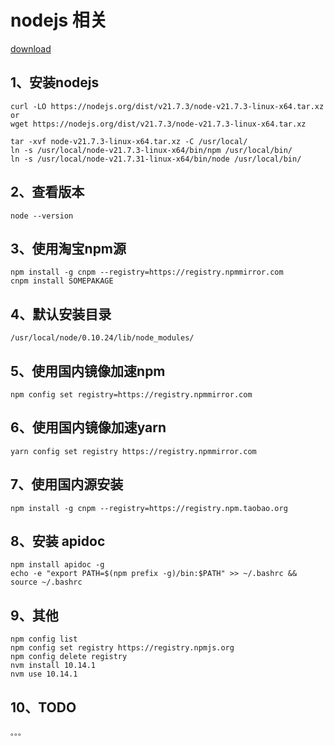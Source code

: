 # nodejs 相关

[download](https://nodejs.org/zh-cn/download)

## 1、安装nodejs
```
curl -LO https://nodejs.org/dist/v21.7.3/node-v21.7.3-linux-x64.tar.xz
or
wget https://nodejs.org/dist/v21.7.3/node-v21.7.3-linux-x64.tar.xz

tar -xvf node-v21.7.3-linux-x64.tar.xz -C /usr/local/
ln -s /usr/local/node-v21.7.3-linux-x64/bin/npm /usr/local/bin/ 
ln -s /usr/local/node-v21.7.31-linux-x64/bin/node /usr/local/bin/
```
## 2、查看版本
```
node --version
```
## 3、使用淘宝npm源
```
npm install -g cnpm --registry=https://registry.npmmirror.com
cnpm install SOMEPAKAGE
```
## 4、默认安装目录
```
/usr/local/node/0.10.24/lib/node_modules/
```

## 5、使用国内镜像加速npm

```
npm config set registry=https://registry.npmmirror.com
```

## 6、使用国内镜像加速yarn

```
yarn config set registry https://registry.npmmirror.com
```

## 7、使用国内源安装

```
npm install -g cnpm --registry=https://registry.npm.taobao.org
```

## 8、安装 apidoc 

```
npm install apidoc -g
echo -e "export PATH=$(npm prefix -g)/bin:$PATH" >> ~/.bashrc && source ~/.bashrc
```

## 9、其他

```
npm config list
npm config set registry https://registry.npmjs.org
npm config delete registry
nvm install 10.14.1
nvm use 10.14.1 
```

## 10、TODO

```
。。。
```

